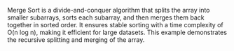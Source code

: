Merge Sort is a divide-and-conquer algorithm that splits the array into smaller subarrays, sorts each subarray, and then merges them back together in sorted order.
It ensures stable sorting with a time complexity of O(n log n), making it efficient for large datasets.
This example demonstrates the recursive splitting and merging of the array.
